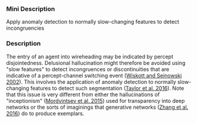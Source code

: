 ### Mini Description

Apply anomaly detection to normally slow-changing features to detect incongruencies

### Description

The entry of an agent into wireheading may be indicated by percept disjointedness. Delusional hallucination might therefore be avoided using "slow features" to detect incongruences or discontinuities that are indicative of a percept-channel switching event ([Wiskott and Sejnowski 2002](http://www.ncbi.nlm.nih.gov/pubmed/11936959)). This involves the application of anomaly detection to normally slow-changing features to detect such segmentation ([Taylor et al. 2016](https://intelligence.org/files/AlignmentMachineLearning.pdf)). Note that this issue is very different from either the hallucinations of "inceptionism" ([Mordvintsev et al. 2015](https://research.googleblog.com/2015/06/inceptionism-going-deeper-into-neural.html)) used for transparency into deep networks or the sorts of imaginings that generative networks ([Zhang et al. 2016](https://arxiv.org/pdf/1612.03242v1)) do to produce exemplars.
